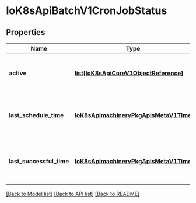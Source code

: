 # IoK8sApiBatchV1CronJobStatus

## Properties
Name | Type | Description | Notes
------------ | ------------- | ------------- | -------------
**active** | [**list[IoK8sApiCoreV1ObjectReference]**](IoK8sApiCoreV1ObjectReference.md) | A list of pointers to currently running jobs. | [optional] 
**last_schedule_time** | [**IoK8sApimachineryPkgApisMetaV1Time**](IoK8sApimachineryPkgApisMetaV1Time.md) | Information when was the last time the job was successfully scheduled. | [optional] 
**last_successful_time** | [**IoK8sApimachineryPkgApisMetaV1Time**](IoK8sApimachineryPkgApisMetaV1Time.md) | Information when was the last time the job successfully completed. | [optional] 

[[Back to Model list]](../README.md#documentation-for-models) [[Back to API list]](../README.md#documentation-for-api-endpoints) [[Back to README]](../README.md)


